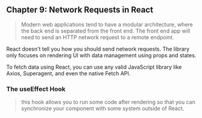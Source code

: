 ## Chapter 9: Network Requests in React

> Modern web applications tend to have a modular architecture, where the back end is separated from the front end. The front end app will need to send an HTTP network request to a remote endpoint.

React doesn't tell you how you should send network requests. The library only focuses on rendering UI with data management using props and states.

To fetch data using React, you can use any valid JavaScript library like Axios, Superagent, and even the native Fetch API.

### The useEffect Hook

> this hook allows you to run some code after rendering so that you can synchronize your component with some system outside of React.

